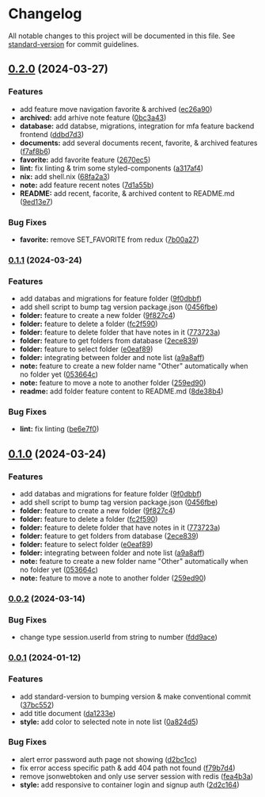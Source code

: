 # Changelog

All notable changes to this project will be documented in this file. See [standard-version](https://github.com/conventional-changelog/standard-version) for commit guidelines.

## [0.2.0](https://github.com/danggro/nowted/compare/v0.0.3...v0.2.0) (2024-03-27)


### Features

* add feature move navigation favorite & archived ([ec26a90](https://github.com/danggro/nowted/commit/ec26a9030133aa0cb52bef72ce5ca8787ee432d4))
* **archived:** add arhive note feature ([0bc3a43](https://github.com/danggro/nowted/commit/0bc3a431a35e667dc734c3736385c1f90e9c9994))
* **database:** add databse, migrations, integration for mfa feature backend frontend ([ddbd7d3](https://github.com/danggro/nowted/commit/ddbd7d357b8b7b9204c3712ee031e48fe8006eae))
* **documents:** add several documents recent, favorite, & archived features ([f7af8b6](https://github.com/danggro/nowted/commit/f7af8b628c21bdc9efea203c91e35ddf03975003))
* **favorite:** add favorite feature ([2670ec5](https://github.com/danggro/nowted/commit/2670ec5c04417d8a1be96953b1221046f3108025))
* **lint:** fix linting & trim some styled-components ([a317af4](https://github.com/danggro/nowted/commit/a317af4297dcbe6adc25e733e4415f789ebdcc0d))
* **nix:** add shell.nix ([68fa2a3](https://github.com/danggro/nowted/commit/68fa2a3de58667b33943fd59cd367680a702a02b))
* **note:** add feature recent notes ([7d1a55b](https://github.com/danggro/nowted/commit/7d1a55bab7846f134c763c3f734312421b0413f5))
* **README:** add recent, facorite, & archived content to README.md ([9ed13e7](https://github.com/danggro/nowted/commit/9ed13e75b98cfd1f79442277d3b03d0324f2fe72))


### Bug Fixes

* **favorite:** remove SET_FAVORITE from redux ([7b00a27](https://github.com/danggro/nowted/commit/7b00a27a7b5e49ed5c54ea84e6f8bbe07c4d544f))

### [0.1.1](https://github.com/danggro/nowted/compare/v0.0.2...v0.1.1) (2024-03-24)


### Features

* add databas and migrations for feature folder ([9f0dbbf](https://github.com/danggro/nowted/commit/9f0dbbf37baa04e28cdcd3501f93d9f9ed61c6e5))
* add shell script to bump tag version package.json ([0456fbe](https://github.com/danggro/nowted/commit/0456fbe5d214f388f3dac7ca6432433a967879f8))
* **folder:** feature to create a new folder ([9f827c4](https://github.com/danggro/nowted/commit/9f827c470ac9e7d225d0f6fa4462c6867d1ba08a))
* **folder:** feature to delete a folder ([fc2f590](https://github.com/danggro/nowted/commit/fc2f590532e2fa403666bb5b4c5d7e019d1ec9ac))
* **folder:** feature to delete folder that have notes in it ([773723a](https://github.com/danggro/nowted/commit/773723a2e5bac3a27aef05a9558b5070c9d49ca6))
* **folder:** feature to get folders from database ([2ece839](https://github.com/danggro/nowted/commit/2ece8397f2321c7350487de3878aba896422dc88))
* **folder:** feature to select folder ([e0eaf89](https://github.com/danggro/nowted/commit/e0eaf891b8c12a4ead460d542135fc2f01606463))
* **folder:** integrating between folder and  note list ([a9a8aff](https://github.com/danggro/nowted/commit/a9a8aff57f4f3720e65fdc47c7f26b1ec26bb86b))
* **note:** feature to create a new folder name "Other" automatically when no folder yet ([053664c](https://github.com/danggro/nowted/commit/053664c4fe1f96224ac686c70100bb14a76ad9db))
* **note:** feature to move a note to another folder ([259ed90](https://github.com/danggro/nowted/commit/259ed904dd2e1d4e99c37f6897d9e94bffb4605b))
* **readme:** add folder feature content to README.md ([8de38b4](https://github.com/danggro/nowted/commit/8de38b49987fe48759c8aa1d54596cace1d03a63))


### Bug Fixes

* **lint:** fix linting ([be6e7f0](https://github.com/danggro/nowted/commit/be6e7f0e5259ded3f1f9c4e1dea33209bd460b18))

## [0.1.0](https://github.com/danggro/nowted/compare/v0.0.2...v0.1.0) (2024-03-24)


### Features

* add databas and migrations for feature folder ([9f0dbbf](https://github.com/danggro/nowted/commit/9f0dbbf37baa04e28cdcd3501f93d9f9ed61c6e5))
* add shell script to bump tag version package.json ([0456fbe](https://github.com/danggro/nowted/commit/0456fbe5d214f388f3dac7ca6432433a967879f8))
* **folder:** feature to create a new folder ([9f827c4](https://github.com/danggro/nowted/commit/9f827c470ac9e7d225d0f6fa4462c6867d1ba08a))
* **folder:** feature to delete a folder ([fc2f590](https://github.com/danggro/nowted/commit/fc2f590532e2fa403666bb5b4c5d7e019d1ec9ac))
* **folder:** feature to delete folder that have notes in it ([773723a](https://github.com/danggro/nowted/commit/773723a2e5bac3a27aef05a9558b5070c9d49ca6))
* **folder:** feature to get folders from database ([2ece839](https://github.com/danggro/nowted/commit/2ece8397f2321c7350487de3878aba896422dc88))
* **folder:** feature to select folder ([e0eaf89](https://github.com/danggro/nowted/commit/e0eaf891b8c12a4ead460d542135fc2f01606463))
* **folder:** integrating between folder and  note list ([a9a8aff](https://github.com/danggro/nowted/commit/a9a8aff57f4f3720e65fdc47c7f26b1ec26bb86b))
* **note:** feature to create a new folder name "Other" automatically when no folder yet ([053664c](https://github.com/danggro/nowted/commit/053664c4fe1f96224ac686c70100bb14a76ad9db))
* **note:** feature to move a note to another folder ([259ed90](https://github.com/danggro/nowted/commit/259ed904dd2e1d4e99c37f6897d9e94bffb4605b))

### [0.0.2](https://github.com/danggro/nowted/compare/v0.0.1...v0.0.2) (2024-03-14)


### Bug Fixes

* change type session.userId from string to number ([fdd9ace](https://github.com/danggro/nowted/commit/fdd9acea929b92032af2501054bac90ed7ba06dc))

### [0.0.1](https://github.com/danggro/nowted/compare/v0.0.0...v0.0.1) (2024-01-12)


### Features

* add standard-version to bumping version & make conventional commit ([37bc552](https://github.com/danggro/nowted/commit/37bc5523c375c79256925b583a76041f95d8f141))
* add title document ([da1233e](https://github.com/danggro/nowted/commit/da1233e0fd05cfedd03053e266436eeba43b3bef))
* **style:** add color to selected note in note list ([0a824d5](https://github.com/danggro/nowted/commit/0a824d5ddc72dd7e85e72d554a7e396b51c618ae))


### Bug Fixes

* alert error password auth page not showing ([d2bc1cc](https://github.com/danggro/nowted/commit/d2bc1cc23bcf7ce84da7aa0d4485988e0abe26a6))
* fix error access specific path & add 404 path not found ([f79b7d4](https://github.com/danggro/nowted/commit/f79b7d441d04f7024848206795381a354690b5e3))
* remove jsonwebtoken and only use server session with redis ([fea4b3a](https://github.com/danggro/nowted/commit/fea4b3a73d0a9803e85d45ed54d8aa4dab33f019))
* **style:** add responsive to container login and signup auth ([2d2c164](https://github.com/danggro/nowted/commit/2d2c164cb0d075b8bcd5f8a1846b526fbb5a80ca))
